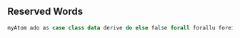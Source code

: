 ## Reserved Words

```haskell
myAtom ado as case class data derive do else false forall forallu foreign hiding import if in infix infixl infixr instance kind let module newtype of then true type where
```
